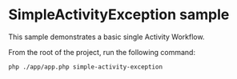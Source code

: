 # SimpleActivityException sample

This sample demonstrates a basic single Activity Workflow.

From the root of the project, run the following command:

```bash
php ./app/app.php simple-activity-exception
```
